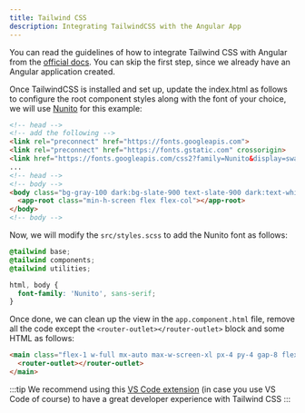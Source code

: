 ```yaml
---
title: Tailwind CSS
description: Integrating TailwindCSS with the Angular App
---
```


You can read the guidelines of how to integrate Tailwind CSS with Angular from the [official docs](https://tailwindcss.com/docs/guides/angular). 
You can skip the first step, since we already have an Angular application created.

Once TailwindCSS is installed and set up, update the index.html as follows to configure the root component styles along with the font of your choice, we will use [Nunito](https://fonts.google.com/specimen/Nunito) for this example:

```html
<!-- head -->
<!-- add the following -->
<link rel="preconnect" href="https://fonts.googleapis.com">
<link rel="preconnect" href="https://fonts.gstatic.com" crossorigin>
<link href="https://fonts.googleapis.com/css2?family=Nunito&display=swap" rel="stylesheet">
...
<!-- head -->
<!-- body -->
<body class="bg-gray-100 dark:bg-slate-900 text-slate-900 dark:text-white">
  <app-root class="min-h-screen flex flex-col"></app-root>
</body>
<!-- body -->
```

Now, we will modify the `src/styles.scss` to add the Nunito font as follows:
```scss
@tailwind base;
@tailwind components;
@tailwind utilities;

html, body {
  font-family: 'Nunito', sans-serif;
}
```

Once done, we can clean up the view in the `app.component.html` file, remove all the code except the `<router-outlet></router-outlet>` block and some HTML as follows:

```html
<main class="flex-1 w-full mx-auto max-w-screen-xl px-4 py-4 gap-8 flex-col md:flex-row sm:px-6 lg:px-8">
  <router-outlet></router-outlet>
</main>
```

:::tip
We recommend using this [VS Code extension](https://marketplace.visualstudio.com/items?itemName=bradlc.vscode-tailwindcss) (in case you use VS Code of course) to have a great developer experience with Tailwind CSS
:::
